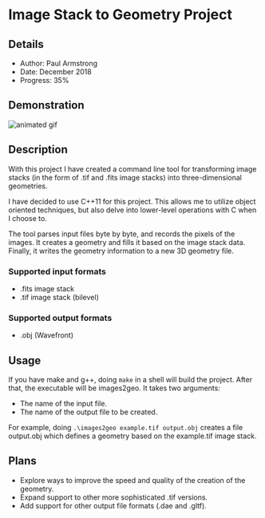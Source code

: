 # Image Stack to Geometry Project

## Details

* Author: Paul Armstrong
* Date: December 2018
* Progress: 35%

## Demonstration

![animated gif](https://i.imgur.com/efcZnq6.gif)

## Description

With this project I have created a command line tool for transforming image stacks (in the form of .tif and .fits image stacks) into three-dimensional geometries.

I have decided to use C++11 for this project. This allows me to utilize object oriented techniques, but also delve into lower-level operations with C when I choose to.

The tool parses input files byte by byte, and records the pixels of the images. It creates a geometry and fills it based on the image stack data. Finally, it writes the geometry information to a new 3D geometry file.

### Supported input formats
* .fits image stack
* .tif image stack (bilevel)

### Supported output formats
* .obj (Wavefront)

## Usage

If you have make and g++, doing `make` in a shell will build the project. After that, the executable will be images2geo. It takes two arguments:
* The name of the input file.
* The name of the output file to be created.

For example, doing `.\images2geo example.tif output.obj` creates a file output.obj which defines a geometry based on the example.tif image stack.

## Plans

* Explore ways to improve the speed and quality of the creation of the geometry.
* Expand support to other more sophisticated .tif versions.
* Add support for other output file formats (.dae and .gltf).


